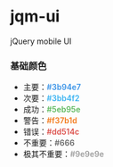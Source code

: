 # jqm-ui
jQuery mobile UI


### 基础颜色
- 主要：<font style="color: #3b94e7; font-weight: 600;">#3b94e7</font>
- 次要：<font style="color: #3bb4f2; font-weight: 600;">#3bb4f2</font>
- 成功：<font style="color: #5eb95e; font-weight: 600;">#5eb95e</font>
- 警告：<font style="color: #f37b1d; font-weight: 600;">#f37b1d</font>
- 错误：<font style="color: #dd514c; font-weight: 600;">#dd514c</font>
- 不重要：<font style="color: #666; font-weight: 600;">#666</font>
- 极其不重要：<font style="color: #9e9e9e; font-weight: 600;">#9e9e9e</font>